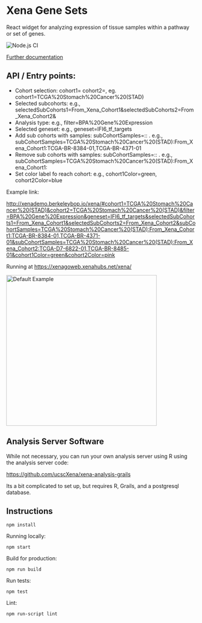 # Xena Gene Sets

React widget for analyzing expression of tissue samples within a pathway or set of genes.

![Node.js CI](https://github.com/ucscXena/XenaGoWidget/workflows/Node.js%20CI/badge.svg)

[Further documentation](https://ucsc-xena.gitbook.io/project/overview-of-features/gene-sets-about)

## API / Entry points:

- Cohort selection: cohort1=<name>   cohort2=<name>, eg. cohort1=TCGA%20Stomach%20Cancer%20(STAD)
- Selected subcohorts: e.g., selectedSubCohorts1=From_Xena_Cohort1&selectedSubCohorts2=From_Xena_Cohort2&
- Analysis type: e.g., filter=BPA%20Gene%20Expression
- Selected geneset: e.g., geneset=IFI6_tf_targets
- Add sub cohorts with samples:   subCohortSamples=<cohort>:<subcohort name>:<samples>   . e.g., subCohortSamples=TCGA%20Stomach%20Cancer%20(STAD):From_Xena_Cohort1:TCGA-BR-8384-01,TCGA-BR-4371-01
- Remove sub cohorts with samples:   subCohortSamples=<cohort>:<subcohort name>:   . e.g., subCohortSamples=TCGA%20Stomach%20Cancer%20(STAD):From_Xena_Cohort1:
- Set color label fo reach cohort: e.g., cohort1Color=green, cohort2Color=blue

Example link:

http://xenademo.berkeleybop.io/xena/#cohort1=TCGA%20Stomach%20Cancer%20(STAD)&cohort2=TCGA%20Stomach%20Cancer%20(STAD)&filter=BPA%20Gene%20Expression&geneset=IFI6_tf_targets&selectedSubCohorts1=From_Xena_Cohort1&selectedSubCohorts2=From_Xena_Cohort2&subCohortSamples=TCGA%20Stomach%20Cancer%20(STAD):From_Xena_Cohort1:TCGA-BR-8384-01,TCGA-BR-4371-01&subCohortSamples=TCGA%20Stomach%20Cancer%20(STAD):From_Xena_Cohort2:TCGA-D7-6822-01,TCGA-BR-8485-01&cohort1Color=green&cohort2Color=pink

Running at https://xenagoweb.xenahubs.net/xena/

<a href="docs/images/bladder1.png">
  <img src="docs/images/screenshot1.png" alt="Default Example" height="400">
</a>

## Analysis Server Software

While not necessary, you can run your own analysis server using R using the analysis server code:

https://github.com/ucscXena/xena-analysis-grails

Its a bit complicated to set up, but requires R, Grails, and a postgresql database. 


## Instructions

    npm install

Running locally:

    npm start

Build for production:

    npm run build

Run tests:

    npm test

Lint:
  
    npm run-script lint



